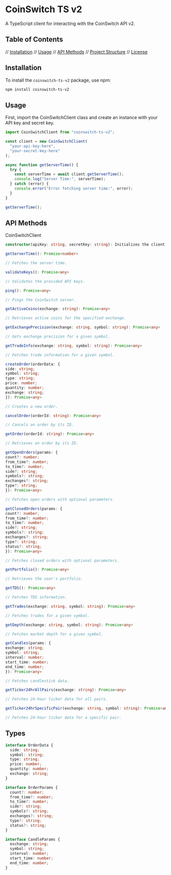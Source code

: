 # CoinSwitch TS v2

A TypeScript client for interacting with the CoinSwitch API v2.

## Table of Contents

// [Installation](#installation)
// [Usage](#usage)
// [API Methods](#api-methods)
// [Project Structure](#project-structure)
// [License](#license)

## Installation

To install the `coinswitch-ts-v2` package, use npm:

```sh
npm install coinswitch-ts-v2
```

## Usage

First, import the CoinSwitchClient class and create an instance with your API key and secret key.

```typescript
import CoinSwitchClient from "coinswitch-ts-v2";

const client = new CoinSwitchClient(
  "your-api-key-here",
  "your-secret-key-here"
);

async function getServerTime() {
  try {
    const serverTime = await client.getServerTime();
    console.log("Server Time:", serverTime);
  } catch (error) {
    console.error("Error fetching server time:", error);
  }
}

getServerTime();
```

## API Methods

CoinSwitchClient

```typescript
constructor(apiKey: string, secretKey: string): Initializes the client with the provided API key and secret key.

getServerTime(): Promise<number>

// Fetches the server time.

validateKeys(): Promise<any>

// Validates the provided API keys.

ping(): Promise<any>

// Pings the CoinSwitch server.

getActiveCoins(exchange: string): Promise<any>

// Retrieves active coins for the specified exchange.

getExchangePrecision(exchange: string, symbol: string): Promise<any>

// Gets exchange precision for a given symbol.

getTradeInfo(exchange: string, symbol: string): Promise<any>

// Fetches trade information for a given symbol.

createOrder(orderData: {
side: string;
symbol: string;
type: string;
price: number;
quantity: number;
exchange: string;
}): Promise<any>

// Creates a new order.

cancelOrder(orderId: string): Promise<any>

// Cancels an order by its ID.

getOrder(orderId: string): Promise<any>

// Retrieves an order by its ID.

getOpenOrders(params: {
count?: number;
from_time?: number;
to_time?: number;
side?: string;
symbols?: string;
exchanges?: string;
type?: string;
}): Promise<any>

// Fetches open orders with optional parameters.

getClosedOrders(params: {
count?: number;
from_time?: number;
to_time?: number;
side?: string;
symbols?: string;
exchanges?: string;
type?: string;
status?: string;
}): Promise<any>

// Fetches closed orders with optional parameters.

getPortfolio(): Promise<any>

// Retrieves the user's portfolio.

getTDS(): Promise<any>

// Fetches TDS information.

getTrades(exchange: string, symbol: string): Promise<any>

// Fetches trades for a given symbol.

getDepth(exchange: string, symbol: string): Promise<any>

// Fetches market depth for a given symbol.

getCandles(params: {
exchange: string;
symbol: string;
interval: number;
start_time: number;
end_time: number;
}): Promise<any>

// Fetches candlestick data.

getTicker24hrAllPairs(exchange: string): Promise<any>

// Fetches 24-hour ticker data for all pairs.

getTicker24hrSpecificPair(exchange: string, symbol: string): Promise<any>

// Fetches 24-hour ticker data for a specific pair.
```

## Types

```typescript
interface OrderData {
  side: string;
  symbol: string;
  type: string;
  price: number;
  quantity: number;
  exchange: string;
}

interface OrderParams {
  count?: number;
  from_time?: number;
  to_time?: number;
  side?: string;
  symbols?: string;
  exchanges?: string;
  type?: string;
  status?: string;
}

interface CandleParams {
  exchange: string;
  symbol: string;
  interval: number;
  start_time: number;
  end_time: number;
}
```
